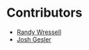 # Contributors
- [Randy Wressell](https://github.com/randy5235/)
- [Josh Gesler](https://github.com/joshgesler/)